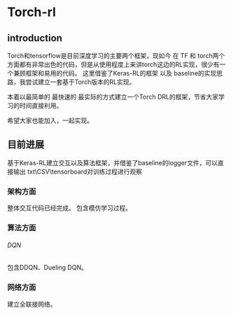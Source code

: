 # Torch-rl
## introduction
Torch和tensorflow是目前深度学习的主要两个框架，现如今 在 TF 和 torch两个方面都有非常出色的代码，但是从使用程度上来讲torch这边的RL实现，很少有一个兼顾框架和易用的代码。 
这里借鉴了Keras-RL的框架 以及 baseline的实现思路，我尝试建立一套基于Torch版本的RL实现。

本着以最简单的 最快速的 最实际的方式建立一个Torch DRL的框架，节省大家学习的时间直接利用。

希望大家也能加入，一起实现。

## 目前进展
基于Keras-RL建立交互以及算法框架，并借鉴了baseline的logger文件，可以直接输出 txt\CSV\tensorboard对训练过程进行观察
### 架构方面
整体交互代码已经完成。 包含模仿学习过程。
### 算法方面
###### DQN
包含DDQN、Dueling DQN。
### 网络方面
建立全联接网络。


